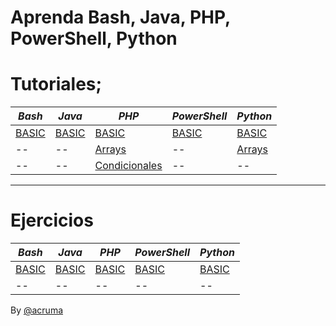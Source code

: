 # Aprenda Bash, Java, PHP, PowerShell, Python  

# Tutoriales;  

 *Bash* | *Java* | *PHP* | *PowerShell* | *Python* 
--|--|--|--|--
[BASIC](https://github.com/acruma/learn/blob/master/spanish/basic/bash.md)|[BASIC](https://github.com/acruma/learn/blob/master/spanish/basic/java.md)|[BASIC](https://github.com/acruma/learn/blob/master/spanish/basic/php.md)|[BASIC](https://github.com/acruma/learn/blob/master/spanish/basic/powershell.md)|[BASIC](https://github.com/acruma/learn/blob/master/spanish/basic/python.md)
--|--|[Arrays](https://github.com/acruma/learn/blob/master/spanish/basic2/arrays/php.md)|--|[Arrays](https://github.com/acruma/learn/blob/master/spanish/basic2/arrays/python.md)
--|--|[Condicionales](https://github.com/acruma/learn/blob/master/spanish/basic2/conditional/php.md)|--|--


***

# Ejercicios 

 *Bash* | *Java* | *PHP* | *PowerShell* | *Python* 
--|--|--|--|--
[BASIC](https://github.com/acruma/learn/blob/master/spanish/basic/Ejercicios/bash.md)|[BASIC](https://github.com/acruma/learn/blob/master/spanish/basic/Ejercicios/java.md)|[BASIC](https://github.com/acruma/learn/blob/master/spanish/basic/Ejercicios/php.md)|[BASIC](https://github.com/acruma/learn/blob/master/spanish/basic/Ejercicios/powershell.md)|[BASIC](https://github.com/acruma/learn/blob/master/spanish/basic/Ejercicios/python.md)
--|--|--|--|--


By [@acruma](https://github.com/acruma)
